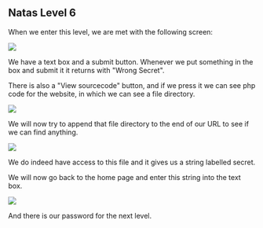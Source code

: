 <h2>Natas Level 6</h2>
<p>When we enter this level, we are met with the following screen:</p>
<img src="https://i.imgur.com/4fL5T1f.jpg"/>
<p>We have a text box and a submit button. Whenever we put something in the box and submit it it returns with "Wrong Secret".</p>
<p>There is also a "View sourcecode" button, and if we press it we can see php code for the website, in which we can see a file directory.</p>
<img src="https://i.imgur.com/U8RBAEY.jpg"/>
<p>We will now try to append that file directory to the end of our URL to see if we can find anything.</p>
<img src="https://i.imgur.com/PPvd84z.jpg"/>
<p>We do indeed have access to this file and it gives us a string labelled secret.</p>
<p>We will now go back to the home page and enter this string into the text box.</p>
<img src="https://i.imgur.com/O4Sw36f.jpg"/>
<p>And there is our password for the next level.</p>
